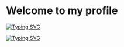 # Welcome to my profile

[![Typing SVG](https://readme-typing-svg.demolab.com?font=impact&weight=500&size=26&duration=4500&pause=1000&color=1093F7&width=500&lines=MD.+REAHOON+ZANNAH;Computer+Science+and+Engineering)](https://git.io/typing-svg)

[![Typing SVG](https://readme-typing-svg.demolab.com/?lines=Hello,+World!;Welcome+to+my+profile!&width=400)](https://github.com/pro382r)
